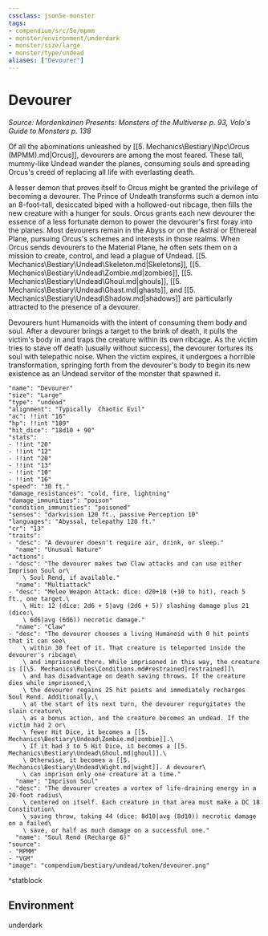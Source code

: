 ```yaml
---
cssclass: json5e-monster
tags:
- compendium/src/5e/mpmm
- monster/environment/underdark
- monster/size/large
- monster/type/undead
aliases: ["Devourer"]
---
```

# Devourer
*Source: Mordenkainen Presents: Monsters of the Multiverse p. 93, Volo's Guide to Monsters p. 138*  

Of all the abominations unleashed by [[5. Mechanics\Bestiary\Npc\Orcus (MPMM).md|Orcus]], devourers are among the most feared. These tall, mummy-like Undead wander the planes, consuming souls and spreading Orcus's creed of replacing all life with everlasting death.

A lesser demon that proves itself to Orcus might be granted the privilege of becoming a devourer. The Prince of Undeath transforms such a demon into an 8-foot-tall, desiccated biped with a hollowed-out ribcage, then fills the new creature with a hunger for souls. Orcus grants each new devourer the essence of a less fortunate demon to power the devourer's first foray into the planes. Most devourers remain in the Abyss or on the Astral or Ethereal Plane, pursuing Orcus's schemes and interests in those realms. When Orcus sends devourers to the Material Plane, he often sets them on a mission to create, control, and lead a plague of Undead. [[5. Mechanics\Bestiary\Undead\Skeleton.md|Skeletons]], [[5. Mechanics\Bestiary\Undead\Zombie.md|zombies]], [[5. Mechanics\Bestiary\Undead\Ghoul.md|ghouls]], [[5. Mechanics\Bestiary\Undead\Ghast.md|ghasts]], and [[5. Mechanics\Bestiary\Undead\Shadow.md|shadows]] are particularly attracted to the presence of a devourer.

Devourers hunt Humanoids with the intent of consuming them body and soul. After a devourer brings a target to the brink of death, it pulls the victim's body in and traps the creature within its own ribcage. As the victim tries to stave off death (usually without success), the devourer tortures its soul with telepathic noise. When the victim expires, it undergoes a horrible transformation, springing forth from the devourer's body to begin its new existence as an Undead servitor of the monster that spawned it.

```statblock
"name": "Devourer"
"size": "Large"
"type": "undead"
"alignment": "Typically  Chaotic Evil"
"ac": !!int "16"
"hp": !!int "189"
"hit_dice": "18d10 + 90"
"stats":
- !!int "20"
- !!int "12"
- !!int "20"
- !!int "13"
- !!int "10"
- !!int "16"
"speed": "30 ft."
"damage_resistances": "cold, fire, lightning"
"damage_immunities": "poison"
"condition_immunities": "poisoned"
"senses": "darkvision 120 ft., passive Perception 10"
"languages": "Abyssal, telepathy 120 ft."
"cr": "13"
"traits":
- "desc": "A devourer doesn't require air, drink, or sleep."
  "name": "Unusual Nature"
"actions":
- "desc": "The devourer makes two Claw attacks and can use either Imprison Soul or\
    \ Soul Rend, if available."
  "name": "Multiattack"
- "desc": "Melee Weapon Attack: dice: d20+10 (+10 to hit), reach 5 ft., one target.\
    \ Hit: 12 (dice: 2d6 + 5|avg (2d6 + 5)) slashing damage plus 21 (dice:\
    \ 6d6|avg (6d6)) necrotic damage."
  "name": "Claw"
- "desc": "The devourer chooses a living Humanoid with 0 hit points that it can see\
    \ within 30 feet of it. That creature is teleported inside the devourer's ribcage\
    \ and imprisoned there. While imprisoned in this way, the creature is [[\5. Mechanics\Rules\Conditions.md#restrained|restrained]]\
    \ and has disadvantage on death saving throws. If the creature dies while imprisoned,\
    \ the devourer regains 25 hit points and immediately recharges Soul Rend. Additionally,\
    \ at the start of its next turn, the devourer regurgitates the slain creature\
    \ as a bonus action, and the creature becomes an undead. If the victim had 2 or\
    \ fewer Hit Dice, it becomes a [[5. Mechanics\Bestiary\Undead\Zombie.md|zombie]].\
    \ If it had 3 to 5 Hit Dice, it becomes a [[5. Mechanics\Bestiary\Undead\Ghoul.md|ghoul]].\
    \ Otherwise, it becomes a [[5. Mechanics\Bestiary\Undead\Wight.md|wight]]. A devourer\
    \ can imprison only one creature at a time."
  "name": "Imprison Soul"
- "desc": "The devourer creates a vortex of life-draining energy in a 20-foot radius\
    \ centered on itself. Each creature in that area must make a DC 18 Constitution\
    \ saving throw, taking 44 (dice: 8d10|avg (8d10)) necrotic damage on a failed\
    \ save, or half as much damage on a successful one."
  "name": "Soul Rend (Recharge 6)"
"source":
- "MPMM"
- "VGM"
"image": "compendium/bestiary/undead/token/devourer.png"
```
^statblock

## Environment

underdark